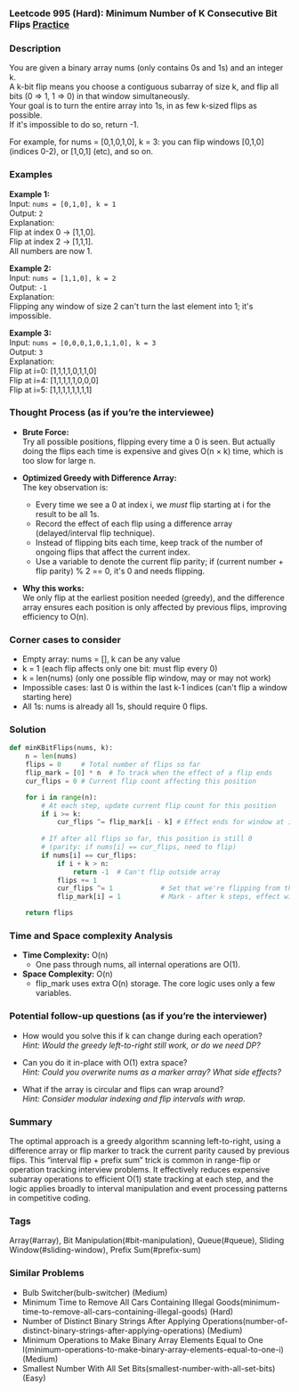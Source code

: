 ### Leetcode 995 (Hard): Minimum Number of K Consecutive Bit Flips [Practice](https://leetcode.com/problems/minimum-number-of-k-consecutive-bit-flips)

### Description  
You are given a binary array nums (only contains 0s and 1s) and an integer k.  
A k-bit flip means you choose a contiguous subarray of size k, and flip all bits (0 ⇒ 1, 1 ⇒ 0) in that window simultaneously.  
Your goal is to turn the entire array into 1s, in as few k-sized flips as possible.  
If it's impossible to do so, return -1.  

For example, for nums = [0,1,0,1,0], k = 3: you can flip windows [0,1,0] (indices 0-2), or [1,0,1] (etc), and so on.

### Examples  

**Example 1:**  
Input: `nums = [0,1,0], k = 1`  
Output: `2`  
Explanation:  
Flip at index 0 → [1,1,0].  
Flip at index 2 → [1,1,1].  
All numbers are now 1.

**Example 2:**  
Input: `nums = [1,1,0], k = 2`  
Output: `-1`  
Explanation:  
Flipping any window of size 2 can't turn the last element into 1; it's impossible.

**Example 3:**  
Input: `nums = [0,0,0,1,0,1,1,0], k = 3`  
Output: `3`  
Explanation:  
Flip at i=0: [1,1,1,1,0,1,1,0]  
Flip at i=4: [1,1,1,1,1,0,0,0]  
Flip at i=5: [1,1,1,1,1,1,1,1]

### Thought Process (as if you’re the interviewee)  

- **Brute Force:**  
  Try all possible positions, flipping every time a 0 is seen. But actually doing the flips each time is expensive and gives O(n × k) time, which is too slow for large n.

- **Optimized Greedy with Difference Array:**  
  The key observation is:
    - Every time we see a 0 at index i, we *must* flip starting at i for the result to be all 1s.
    - Record the effect of each flip using a difference array (delayed/interval flip technique).
    - Instead of flipping bits each time, keep track of the number of ongoing flips that affect the current index.
    - Use a variable to denote the current flip parity; if (current number + flip parity) % 2 == 0, it's 0 and needs flipping.

- **Why this works:**  
  We only flip at the earliest position needed (greedy), and the difference array ensures each position is only affected by previous flips, improving efficiency to O(n).

### Corner cases to consider  
- Empty array: nums = [], k can be any value  
- k = 1 (each flip affects only one bit: must flip every 0)
- k = len(nums) (only one possible flip window, may or may not work)
- Impossible cases: last 0 is within the last k-1 indices (can't flip a window starting here)
- All 1s: nums is already all 1s, should require 0 flips.

### Solution

```python
def minKBitFlips(nums, k):
    n = len(nums)
    flips = 0     # Total number of flips so far
    flip_mark = [0] * n  # To track when the effect of a flip ends
    cur_flips = 0 # Current flip count affecting this position

    for i in range(n):
        # At each step, update current flip count for this position
        if i >= k:
            cur_flips ^= flip_mark[i - k] # Effect ends for window at i-k
            
        # If after all flips so far, this position is still 0
        # (parity: if nums[i] == cur_flips, need to flip)
        if nums[i] == cur_flips:
            if i + k > n:
                return -1  # Can't flip outside array
            flips += 1
            cur_flips ^= 1            # Set that we're flipping from this i
            flip_mark[i] = 1          # Mark - after k steps, effect will end

    return flips
```

### Time and Space complexity Analysis  

- **Time Complexity:** O(n)
  - One pass through nums, all internal operations are O(1).
- **Space Complexity:** O(n)
  - flip_mark uses extra O(n) storage. The core logic uses only a few variables.


### Potential follow-up questions (as if you’re the interviewer)  

- How would you solve this if k can change during each operation?  
  *Hint: Would the greedy left-to-right still work, or do we need DP?*

- Can you do it in-place with O(1) extra space?  
  *Hint: Could you overwrite nums as a marker array? What side effects?*

- What if the array is circular and flips can wrap around?  
  *Hint: Consider modular indexing and flip intervals with wrap.*

### Summary
The optimal approach is a greedy algorithm scanning left-to-right, using a difference array or flip marker to track the current parity caused by previous flips. This “interval flip + prefix sum” trick is common in range-flip or operation tracking interview problems. It effectively reduces expensive subarray operations to efficient O(1) state tracking at each step, and the logic applies broadly to interval manipulation and event processing patterns in competitive coding.

### Tags
Array(#array), Bit Manipulation(#bit-manipulation), Queue(#queue), Sliding Window(#sliding-window), Prefix Sum(#prefix-sum)

### Similar Problems
- Bulb Switcher(bulb-switcher) (Medium)
- Minimum Time to Remove All Cars Containing Illegal Goods(minimum-time-to-remove-all-cars-containing-illegal-goods) (Hard)
- Number of Distinct Binary Strings After Applying Operations(number-of-distinct-binary-strings-after-applying-operations) (Medium)
- Minimum Operations to Make Binary Array Elements Equal to One I(minimum-operations-to-make-binary-array-elements-equal-to-one-i) (Medium)
- Smallest Number With All Set Bits(smallest-number-with-all-set-bits) (Easy)